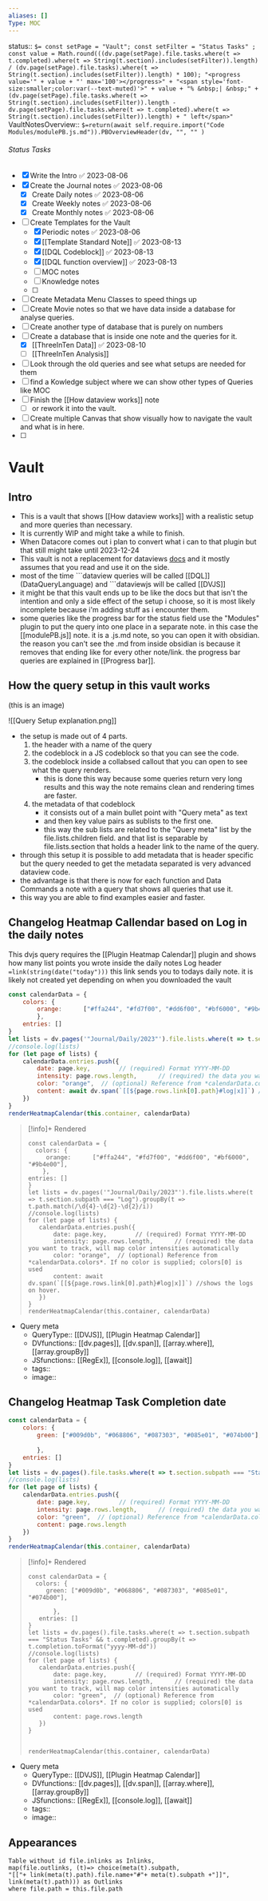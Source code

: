 ```yaml
---
aliases: []
Type: MOC
---
```

status::  `$= const setPage = "Vault"; const setFilter = "Status Tasks" ; const value = Math.round(((dv.page(setPage).file.tasks.where(t => t.completed).where(t => String(t.section).includes(setFilter)).length) / (dv.page(setPage).file.tasks).where(t => String(t.section).includes(setFilter)).length) * 100); "<progress value='" + value + "' max='100'></progress>" + "<span style='font-size:smaller;color:var(--text-muted)'>" + value + "% &nbsp;| &nbsp;" + (dv.page(setPage).file.tasks.where(t => String(t.section).includes(setFilter)).length - dv.page(setPage).file.tasks.where(t => t.completed).where(t => String(t.section).includes(setFilter)).length) + " left</span>" `
VaultNotesOverview:: `$=return(await self.require.import("Code Modules/modulePB.js.md")).PBOverviewHeader(dv, "", "" )`

###### Status Tasks
- [x] Write the Intro ✅ 2023-08-06
- [x] Create the Journal notes ✅ 2023-08-06
	- [x] Create Daily notes ✅ 2023-08-06
	- [x] Create Weekly notes ✅ 2023-08-06
	- [x] Create Monthly notes ✅ 2023-08-06
- [ ] Create Templates for the Vault
	- [x] Periodic notes ✅ 2023-08-06
	- [x] [[Template Standard Note]] ✅ 2023-08-13
	- [x] [[DQL Codeblock]] ✅ 2023-08-13
	- [x] [[DQL function overview]] ✅ 2023-08-13
	- [ ] MOC notes
	- [ ] Knowledge notes
	- [ ] 
- [ ] Create Metadata Menu Classes to speed things up
- [ ] Create Movie notes so that we have data inside a database for analyse queries.
- [ ] Create another type of database that is purely on numbers
- [ ] Create a database that is inside one note and the queries for it.
    - [x] [[ThreeInTen Data]] ✅ 2023-08-10
    - [ ] [[ThreeInTen Analysis]]
- [ ] Look through the old queries and see what setups are needed for them
- [ ] find a Kowledge subject where we can show other types of Queries like MOC
- [ ] Finish the [[How dataview works]] note
    - [ ] or rework it into the vault.
- [ ] Create multiple Canvas that show visually how to navigate the vault and what is in here.
- [ ] 

# Vault

## Intro

- This is a vault that shows [[How dataview works]] with a realistic setup and more queries than necessary.
- It is currently WIP and might take a while to finish. 
- When Datacore comes out i plan to convert what i can to that plugin but that still might take until 2023-12-24
- This vault is not a replacement for dataviews [docs](https://blacksmithgu.github.io/obsidian-dataview/) and it mostly assumes that you read and use it on the side.
- most of the time \`\`\`dataview queries will be called [[DQL]] (DataQueryLanguage) and \`\`\`dataviewjs will be called [[DVJS]]
- it might be that this vault ends up to be like the docs but that isn't the intention and only a side effect of the setup i choose, so it is most likely incomplete because i'm adding stuff as i encounter them.
- some queries like the progress bar for the status field use the "Modules" plugin to put the query into one place in a separate note. in this case the [[modulePB.js]] note. it is a .js.md note, so you can open it with obsidian. the reason you can't see the .md from inside obsidian is because it removes that ending like for every other note/link. the progress bar queries are explained in [[Progress bar]].


## How the query setup in this vault works
(this is an image)

![[Query Setup explanation.png]]

- the setup is made out of 4 parts.
    1. the header with a name of the query
    2. the codeblock in a JS codeblock so that you can see the code.
    3. the codeblock inside a collabsed callout that you can open to see what the query renders. 
        - this is done this way because some queries return very long results and this way the note remains clean and rendering times are faster.
    4. the metadata of that codeblock
        - it consists out of a main bullet point with "Query meta" as text
        - and then key value pairs as sublists to the first one.
        - this way the sub lists are related to the "Query meta" list by the file.lists.children field. and that list is separable by file.lists.section that holds a header link to the name of the query.
- through this setup it is possible to add metadata that is header specific but the query needed to get the metadata separated is very advanced dataview code.
- the advantage is that there is now for each function and Data Commands a note with a query that shows all queries that use it.
- this way you are able to find examples easier and faster.



## Changelog Heatmap Callendar based on Log in the daily notes

This dvjs query requires the [[Plugin Heatmap Calendar]] plugin and shows how many list points you wrote inside the daily notes Log header
`=link(string(date("today")))` this link sends you to todays daily note. it is likely not created yet depending on when you downloaded the vault

```js dataviewjs
const calendarData = {
    colors: {
        orange:      ["#ffa244", "#fd7f00", "#dd6f00", "#bf6000", "#9b4e00"],
        },
    entries: []
}
let lists = dv.pages('"Journal/Daily/2023"').file.lists.where(t => t.section.subpath === "Log").groupBy(t => t.path.match(/\d{4}-\d{2}-\d{2}/i))
//console.log(lists)
for (let page of lists) {
    calendarData.entries.push({
        date: page.key,        // (required) Format YYYY-MM-DD
        intensity: page.rows.length,      // (required) the data you want to track, will map color intensities automatically
        color: "orange",  // (optional) Reference from *calendarData.colors*. If no color is supplied; colors[0] is used
        content: await dv.span(`[[${page.rows.link[0].path}#log|x]]`) //shows the logs on hover.
    })
}
renderHeatmapCalendar(this.container, calendarData)
```

>[!info]+ Rendered
>```dataviewjs
>const calendarData = {
>   colors: {
>      orange:      ["#ffa244", "#fd7f00", "#dd6f00", "#bf6000", "#9b4e00"],
>     },
>entries: []
>}
>let lists = dv.pages('"Journal/Daily/2023"').file.lists.where(t => t.section.subpath === "Log").groupBy(t => t.path.match(/\d{4}-\d{2}-\d{2}/i))
>//console.log(lists)
>for (let page of lists) {
>    calendarData.entries.push({
>        date: page.key,        // (required) Format YYYY-MM-DD
>        intensity: page.rows.length,      // (required) the data you want to track, will map color intensities automatically
>        color: "orange",  // (optional) Reference from *calendarData.colors*. If no color is supplied; colors[0] is used
>        content: await dv.span(`[[${page.rows.link[0].path}#log|x]]`) //shows the logs on hover.
>    })
>}
>renderHeatmapCalendar(this.container, calendarData)
>
>```

- Query meta
    - QueryType:: [[DVJS]], [[Plugin Heatmap Calendar]]
    - DVfunctions:: [[dv.pages]], [[dv.span]], [[array.where]], [[array.groupBy]]
    - JSfunctions:: [[RegEx]], [[console.log]], [[await]]
    - tags:: 
    - image:: 

## Changelog Heatmap Task Completion date 

```js dataviewjs
const calendarData = {
    colors: {
        green: ["#009d0b", "#068806", "#087303", "#085e01", "#074b00"],
        
        },
    entries: []
}
let lists = dv.pages().file.tasks.where(t => t.section.subpath === "Status Tasks" && t.completed).groupBy(t => t.completion.toFormat("yyyy-MM-dd"))
//console.log(lists)
for (let page of lists) {
    calendarData.entries.push({
        date: page.key,        // (required) Format YYYY-MM-DD
        intensity: page.rows.length,      // (required) the data you want to track, will map color intensities automatically
        color: "green",  // (optional) Reference from *calendarData.colors*. If no color is supplied; colors[0] is used
        content: page.rows.length
    })
}
renderHeatmapCalendar(this.container, calendarData)
```

>[!info]+ Rendered
>```dataviewjs
>const calendarData = {
>   colors: {
>      green: ["#009d0b", "#068806", "#087303", "#085e01", "#074b00"],
>        
>        },
>    entries: []
>}
>let lists = dv.pages().file.tasks.where(t => t.section.subpath === "Status Tasks" && t.completed).groupBy(t => t.completion.toFormat("yyyy-MM-dd"))
>//console.log(lists)
>for (let page of lists) {
>    calendarData.entries.push({
>        date: page.key,        // (required) Format YYYY-MM-DD
>        intensity: page.rows.length,      // (required) the data you want to track, will map color intensities automatically
>        color: "green",  // (optional) Reference from *calendarData.colors*. If no color is supplied; colors[0] is used
>        content: page.rows.length
>    })
>}
>
>
>renderHeatmapCalendar(this.container, calendarData)
>
>```


- Query meta
    - QueryType:: [[DVJS]], [[Plugin Heatmap Calendar]]
    - DVfunctions:: [[dv.pages]], [[dv.span]], [[array.where]], [[array.groupBy]]
    - JSfunctions:: [[RegEx]], [[console.log]], [[await]]
    - tags:: 
    - image:: 


## Appearances

```dataview
Table without id file.inlinks as Inlinks, 
map(file.outlinks, (t)=> choice(meta(t).subpath, 
"[["+ link(meta(t).path).file.name+"#"+ meta(t).subpath +"]]", 
link(meta(t).path))) as Outlinks
where file.path = this.file.path
```





